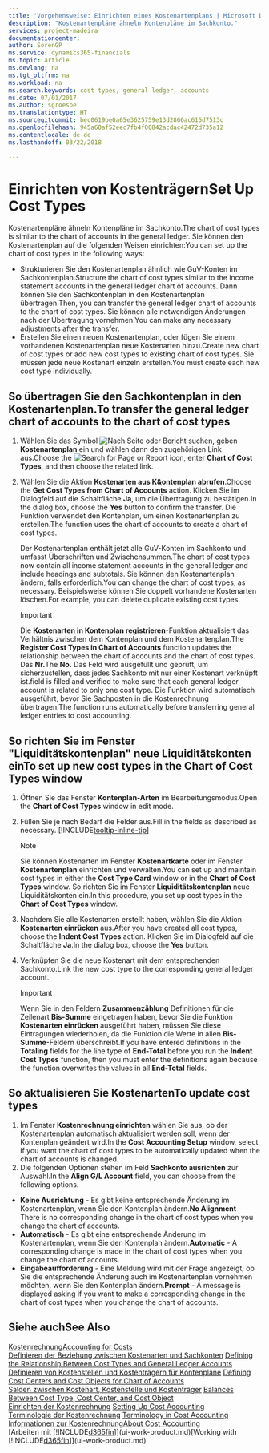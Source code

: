 ```yaml
---
title: 'Vorgehensweise: Einrichten eines Kostenartenplans | Microsoft Docs'
description: "Kostenartenpläne ähneln Kontenpläne im Sachkonto."
services: project-madeira
documentationcenter: 
author: SorenGP
ms.service: dynamics365-financials
ms.topic: article
ms.devlang: na
ms.tgt_pltfrm: na
ms.workload: na
ms.search.keywords: cost types, general ledger, accounts
ms.date: 07/01/2017
ms.author: sgroespe
ms.translationtype: HT
ms.sourcegitcommit: bec0619be0a65e3625759e13d2866ac615d7513c
ms.openlocfilehash: 945a60af52eec7fb4f00842acdac42472d735a12
ms.contentlocale: de-de
ms.lasthandoff: 03/22/2018

---
```

# <a name="set-up-cost-types"></a><span data-ttu-id="6ca57-103">Einrichten von Kostenträgern</span><span class="sxs-lookup"><span data-stu-id="6ca57-103">Set Up Cost Types</span></span>
<span data-ttu-id="6ca57-104">Kostenartenpläne ähneln Kontenpläne im Sachkonto.</span><span class="sxs-lookup"><span data-stu-id="6ca57-104">The chart of cost types is similar to the chart of accounts in the general ledger.</span></span> <span data-ttu-id="6ca57-105">Sie können den Kostenartenplan auf die folgenden Weisen einrichten:</span><span class="sxs-lookup"><span data-stu-id="6ca57-105">You can set up the chart of cost types in the following ways:</span></span>  

-   <span data-ttu-id="6ca57-106">Strukturieren Sie den Kostenartenplan ähnlich wie GuV-Konten im Sachkontenplan.</span><span class="sxs-lookup"><span data-stu-id="6ca57-106">Structure the chart of cost types similar to the income statement accounts in the general ledger chart of accounts.</span></span> <span data-ttu-id="6ca57-107">Dann können Sie den Sachkontenplan in den Kostenartenplan übertragen.</span><span class="sxs-lookup"><span data-stu-id="6ca57-107">Then, you can transfer the general ledger chart of accounts to the chart of cost types.</span></span> <span data-ttu-id="6ca57-108">Sie können alle notwendigen Änderungen nach der Übertragung vornehmen.</span><span class="sxs-lookup"><span data-stu-id="6ca57-108">You can make any necessary adjustments after the transfer.</span></span>  
-   <span data-ttu-id="6ca57-109">Erstellen Sie einen neuen Kostenartenplan, oder fügen Sie einem vorhandenen Kostenartenplan neue Kostenarten hinzu.</span><span class="sxs-lookup"><span data-stu-id="6ca57-109">Create new chart of cost types or add new cost types to existing chart of cost types.</span></span> <span data-ttu-id="6ca57-110">Sie müssen jede neue Kostenart einzeln erstellen.</span><span class="sxs-lookup"><span data-stu-id="6ca57-110">You must create each new cost type individually.</span></span>  

## <a name="to-transfer-the-general-ledger-chart-of-accounts-to-the-chart-of-cost-types"></a><span data-ttu-id="6ca57-111">So übertragen Sie den Sachkontenplan in den Kostenartenplan.</span><span class="sxs-lookup"><span data-stu-id="6ca57-111">To transfer the general ledger chart of accounts to the chart of cost types</span></span>  
1.  <span data-ttu-id="6ca57-112">Wählen Sie das Symbol ![Nach Seite oder Bericht suchen](media/ui-search/search_small.png "Symbol Nach Seite oder Bericht suchen"), geben **Kostenartenplan** ein und wählen dann den zugehörigen Link aus.</span><span class="sxs-lookup"><span data-stu-id="6ca57-112">Choose the ![Search for Page or Report](media/ui-search/search_small.png "Search for Page or Report icon") icon, enter **Chart of Cost Types**, and then choose the related link.</span></span>  
2.  <span data-ttu-id="6ca57-113">Wählen Sie die Aktion **Kostenarten aus K&ontenplan abrufen**.</span><span class="sxs-lookup"><span data-stu-id="6ca57-113">Choose the **Get Cost Types from Chart of Accounts** action.</span></span> <span data-ttu-id="6ca57-114">Klicken Sie im Dialogfeld auf die Schaltfläche **Ja**, um die Übertragung zu bestätigen.</span><span class="sxs-lookup"><span data-stu-id="6ca57-114">In the dialog box, choose the **Yes** button to confirm the transfer.</span></span> <span data-ttu-id="6ca57-115">Die Funktion verwendet den Kontenplan, um einen Kostenartenplan zu erstellen.</span><span class="sxs-lookup"><span data-stu-id="6ca57-115">The function uses the chart of accounts to create a chart of cost types.</span></span>  

    <span data-ttu-id="6ca57-116">Der Kostenartenplan enthält jetzt alle GuV-Konten im Sachkonto und umfasst Überschriften und Zwischensummen.</span><span class="sxs-lookup"><span data-stu-id="6ca57-116">The chart of cost types now contain all income statement accounts in the general ledger and include headings and subtotals.</span></span> <span data-ttu-id="6ca57-117">Sie können den Kostenartenplan ändern, falls erforderlich.</span><span class="sxs-lookup"><span data-stu-id="6ca57-117">You can change the chart of cost types, as necessary.</span></span> <span data-ttu-id="6ca57-118">Beispielsweise können Sie doppelt vorhandene Kostenarten löschen.</span><span class="sxs-lookup"><span data-stu-id="6ca57-118">For example, you can delete duplicate existing cost types.</span></span>  

    > [!IMPORTANT]  
    >  <span data-ttu-id="6ca57-119">Die **Kostenarten in Kontenplan registrieren**-Funktion aktualisiert das Verhältnis zwischen dem Kontenplan und dem Kostenartenplan.</span><span class="sxs-lookup"><span data-stu-id="6ca57-119">The **Register Cost Types in Chart of Accounts** function updates the relationship between the chart of accounts and the chart of cost types.</span></span> <span data-ttu-id="6ca57-120">Das **Nr.**</span><span class="sxs-lookup"><span data-stu-id="6ca57-120">The **No.**</span></span> <span data-ttu-id="6ca57-121">Das Feld  wird ausgefüllt und geprüft, um sicherzustellen, dass jedes Sachkonto mit nur einer Kostenart verknüpft ist.</span><span class="sxs-lookup"><span data-stu-id="6ca57-121">field is filled and verified to make sure that each general ledger account is related to only one cost type.</span></span> <span data-ttu-id="6ca57-122">Die Funktion wird automatisch ausgeführt, bevor Sie Sachposten in die Kostenrechnung übertragen.</span><span class="sxs-lookup"><span data-stu-id="6ca57-122">The function runs automatically before transferring general ledger entries to cost accounting.</span></span>  

## <a name="to-set-up-new-cost-types-in-the-chart-of-cost-types-window"></a><span data-ttu-id="6ca57-123">So richten Sie im Fenster "Liquiditätskontenplan" neue Liquiditätskonten ein</span><span class="sxs-lookup"><span data-stu-id="6ca57-123">To set up new cost types in the Chart of Cost Types window</span></span>  
1.  <span data-ttu-id="6ca57-124">Öffnen Sie das Fenster **Kontenplan-Arten** im Bearbeitungsmodus.</span><span class="sxs-lookup"><span data-stu-id="6ca57-124">Open the **Chart of Cost Types** window in edit mode.</span></span>  
2.  <span data-ttu-id="6ca57-125">Füllen Sie je nach Bedarf die Felder aus.</span><span class="sxs-lookup"><span data-stu-id="6ca57-125">Fill in the fields as described as necessary.</span></span> [!INCLUDE[tooltip-inline-tip](includes/tooltip-inline-tip_md.md)]

    > [!NOTE]  
    >  <span data-ttu-id="6ca57-126">Sie können Kostenarten im Fenster **Kostenartkarte** oder im Fenster **Kostenartenplan** einrichten und verwalten.</span><span class="sxs-lookup"><span data-stu-id="6ca57-126">You can set up and maintain cost types in either the **Cost Type Card** window or in the **Chart of Cost Types** window.</span></span> <span data-ttu-id="6ca57-127">So richten Sie im Fenster **Liquiditätskontenplan** neue Liquiditätskonten ein.</span><span class="sxs-lookup"><span data-stu-id="6ca57-127">In this procedure, you set up cost types in the **Chart of Cost Types** window.</span></span>

3.  <span data-ttu-id="6ca57-128">Nachdem Sie alle Kostenarten erstellt haben, wählen Sie die Aktion **Kostenarten einrücken** aus.</span><span class="sxs-lookup"><span data-stu-id="6ca57-128">After you have created all cost types, choose the **Indent Cost Types** action.</span></span> <span data-ttu-id="6ca57-129">Klicken Sie im Dialogfeld auf die Schaltfläche **Ja**.</span><span class="sxs-lookup"><span data-stu-id="6ca57-129">In the dialog box, choose the **Yes** button.</span></span>  
4.  <span data-ttu-id="6ca57-130">Verknüpfen Sie die neue Kostenart mit dem entsprechenden Sachkonto.</span><span class="sxs-lookup"><span data-stu-id="6ca57-130">Link the new cost type to the corresponding general ledger account.</span></span>  

    > [!IMPORTANT]  
    >  <span data-ttu-id="6ca57-131">Wenn Sie in den Feldern **Zusammenzählung** Definitionen für die Zeilenart **Bis-Summe** eingetragen haben, bevor Sie die Funktion **Kostenarten einrücken** ausgeführt haben, müssen Sie diese Eintragungen wiederholen, da die Funktion die Werte in allen **Bis-Summe**-Feldern überschreibt.</span><span class="sxs-lookup"><span data-stu-id="6ca57-131">If you have entered definitions in the **Totaling** fields for the line type of **End-Total** before you run the **Indent Cost Types** function, then you must enter the definitions again because the function overwrites the values in all **End-Total** fields.</span></span>  

## <a name="to-update-cost-types"></a><span data-ttu-id="6ca57-132">So aktualisieren Sie Kostenarten</span><span class="sxs-lookup"><span data-stu-id="6ca57-132">To update cost types</span></span>  
1.  <span data-ttu-id="6ca57-133">Im Fenster **Kostenrechnung einrichten**  wählen Sie aus, ob der Kostenartenplan automatisch aktualisiert werden soll, wenn der Kontenplan geändert wird.</span><span class="sxs-lookup"><span data-stu-id="6ca57-133">In the **Cost Accounting Setup** window, select if you want the chart of cost types to be automatically updated when the chart of accounts is changed.</span></span>  
2.  <span data-ttu-id="6ca57-134">Die folgenden Optionen stehen im Feld **Sachkonto ausrichten** zur Auswahl.</span><span class="sxs-lookup"><span data-stu-id="6ca57-134">In the **Align G/L Account** field, you can choose from the following options.</span></span>  

- <span data-ttu-id="6ca57-135">**Keine Ausrichtung** - Es gibt keine entsprechende Änderung im Kostenartenplan, wenn Sie den Kontenplan ändern.</span><span class="sxs-lookup"><span data-stu-id="6ca57-135">**No Alignment** - There is no corresponding change in the chart of cost types when you change the chart of accounts.</span></span>  
- <span data-ttu-id="6ca57-136">**Automatisch** - Es gibt eine entsprechende Änderung im Kostenartenplan, wenn Sie den Kontenplan ändern.</span><span class="sxs-lookup"><span data-stu-id="6ca57-136">**Automatic** - A corresponding change is made in the chart of cost types when you change the chart of accounts.</span></span>  
- <span data-ttu-id="6ca57-137">**Eingabeaufforderung** - Eine Meldung wird mit der Frage angezeigt, ob Sie die entsprechende Änderung auch im Kostenartenplan vornehmen möchten, wenn Sie den Kontenplan ändern.</span><span class="sxs-lookup"><span data-stu-id="6ca57-137">**Prompt** - A message is displayed asking if you want to make a corresponding change in the chart of cost types when you change the chart of accounts.</span></span>  

## <a name="see-also"></a><span data-ttu-id="6ca57-138">Siehe auch</span><span class="sxs-lookup"><span data-stu-id="6ca57-138">See Also</span></span>  
[<span data-ttu-id="6ca57-139">Kostenrechnung</span><span class="sxs-lookup"><span data-stu-id="6ca57-139">Accounting for Costs</span></span>](finance-manage-cost-accounting.md)  
<span data-ttu-id="6ca57-140">[Definieren der Beziehung zwischen Kostenarten und Sachkonten](finance-defining-the-relationship-between-cost-types-and-general-ledger-accounts.md) </span><span class="sxs-lookup"><span data-stu-id="6ca57-140">[Defining the Relationship Between Cost Types and General Ledger Accounts](finance-defining-the-relationship-between-cost-types-and-general-ledger-accounts.md) </span></span>  
<span data-ttu-id="6ca57-141">[Definieren von Kostenstellen und Kostenträgern für Kontenpläne](finance-defining-cost-centers-and-cost-objects-for-chart-of-accounts.md) </span><span class="sxs-lookup"><span data-stu-id="6ca57-141">[Defining Cost Centers and Cost Objects for Chart of Accounts](finance-defining-cost-centers-and-cost-objects-for-chart-of-accounts.md) </span></span>  
<span data-ttu-id="6ca57-142">[Salden zwischen Kostenart, Kostenstelle und Kostenträger](finance-balances-between-cost-type-cost-center-and-cost-object.md) </span><span class="sxs-lookup"><span data-stu-id="6ca57-142">[Balances Between Cost Type, Cost Center, and Cost Object](finance-balances-between-cost-type-cost-center-and-cost-object.md) </span></span>  
<span data-ttu-id="6ca57-143">[Einrichten der Kostenrechnung](finance-set-up-cost-accounting.md) </span><span class="sxs-lookup"><span data-stu-id="6ca57-143">[Setting Up Cost Accounting](finance-set-up-cost-accounting.md) </span></span>  
<span data-ttu-id="6ca57-144">[Terminologie der Kostenrechnung](finance-terminology-in-cost-accounting.md) </span><span class="sxs-lookup"><span data-stu-id="6ca57-144">[Terminology in Cost Accounting](finance-terminology-in-cost-accounting.md) </span></span>  
[<span data-ttu-id="6ca57-145">Informationen zur Kostenrechnung</span><span class="sxs-lookup"><span data-stu-id="6ca57-145">About Cost Accounting</span></span>](finance-about-cost-accounting.md)  
<span data-ttu-id="6ca57-146">[Arbeiten mit [!INCLUDE[d365fin](includes/d365fin_md.md)]](ui-work-product.md)</span><span class="sxs-lookup"><span data-stu-id="6ca57-146">[Working with [!INCLUDE[d365fin](includes/d365fin_md.md)]](ui-work-product.md)</span></span>

